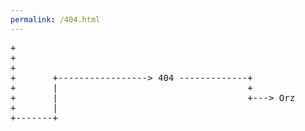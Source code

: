 ```yaml
---
permalink: /404.html
---
```


<pre>
+
+
+
+       +-----------------> 404 -------------+
+       |                                    +
+       |                                    +---> Orz
+       |
+-------+
</pre>
